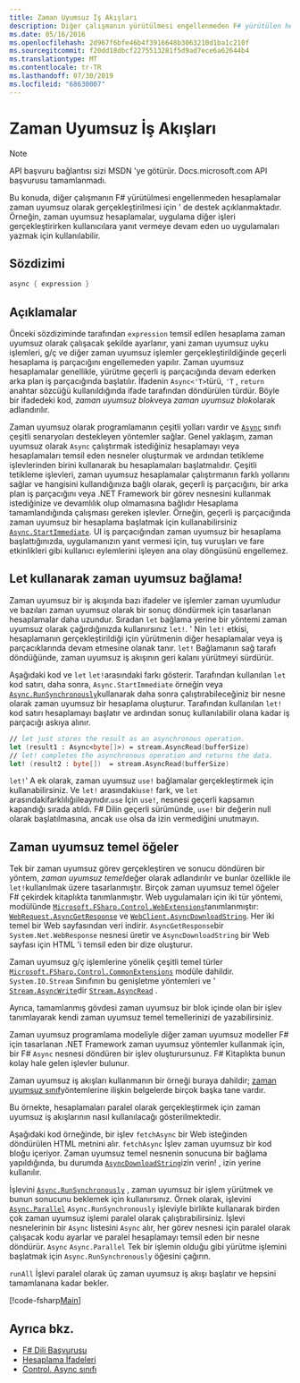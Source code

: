 ```yaml
---
title: Zaman Uyumsuz İş Akışları
description: Diğer çalışmanın yürütülmesi engellenmeden F# yürütülen hesaplamaları zaman uyumsuz olarak gerçekleştirmeye yönelik programlama dilinde destek hakkında bilgi edinin.
ms.date: 05/16/2016
ms.openlocfilehash: 2d967f6bfe46b4f3916648b3063210d1ba1c210f
ms.sourcegitcommit: f20dd18dbcf2275513281f5d9ad7ece6a62644b4
ms.translationtype: MT
ms.contentlocale: tr-TR
ms.lasthandoff: 07/30/2019
ms.locfileid: "68630007"
---
```

# <a name="asynchronous-workflows"></a>Zaman Uyumsuz İş Akışları

> [!NOTE]
> API başvuru bağlantısı sizi MSDN 'ye götürür.  Docs.microsoft.com API başvurusu tamamlanmadı.

Bu konuda, diğer çalışmanın F# yürütülmesi engellenmeden hesaplamalar zaman uyumsuz olarak gerçekleştirilmesi için ' de destek açıklanmaktadır. Örneğin, zaman uyumsuz hesaplamalar, uygulama diğer işleri gerçekleştirirken kullanıcılara yanıt vermeye devam eden uo uygulamaları yazmak için kullanılabilir.

## <a name="syntax"></a>Sözdizimi

```fsharp
async { expression }
```

## <a name="remarks"></a>Açıklamalar

Önceki sözdiziminde tarafından `expression` temsil edilen hesaplama zaman uyumsuz olarak çalışacak şekilde ayarlanır, yani zaman uyumsuz uyku işlemleri, g/ç ve diğer zaman uyumsuz işlemler gerçekleştirildiğinde geçerli hesaplama iş parçacığını engellemeden yapılır. Zaman uyumsuz hesaplamalar genellikle, yürütme geçerli iş parçacığında devam ederken arka plan iş parçacığında başlatılır. İfadenin `Async<'T>`türü, `'T` , `return` anahtar sözcüğü kullanıldığında ifade tarafından döndürülen türdür. Böyle bir ifadedeki kod, *zaman uyumsuz blok*veya *zaman uyumsuz blok*olarak adlandırılır.

Zaman uyumsuz olarak programlamanın çeşitli yolları vardır ve [`Async`](https://msdn.microsoft.com/library/03eb4d12-a01a-4565-a077-5e83f17cf6f7) sınıfı çeşitli senaryoları destekleyen yöntemler sağlar. Genel yaklaşım, zaman uyumsuz olarak `Async` çalıştırmak istediğiniz hesaplamayı veya hesaplamaları temsil eden nesneler oluşturmak ve ardından tetikleme işlevlerinden birini kullanarak bu hesaplamaları başlatmalıdır. Çeşitli tetikleme işlevleri, zaman uyumsuz hesaplamalar çalıştırmanın farklı yollarını sağlar ve hangisini kullandığınıza bağlı olarak, geçerli iş parçacığını, bir arka plan iş parçacığını veya .NET Framework bir görev nesnesini kullanmak istediğinize ve devamlılık olup olmamasına bağlıdır Hesaplama tamamlandığında çalışması gereken işlevler. Örneğin, geçerli iş parçacığında zaman uyumsuz bir hesaplama başlatmak için kullanabilirsiniz [`Async.StartImmediate`](https://msdn.microsoft.com/library/2f71d1cc-187f-48cf-ac66-e7fda41c46e3). UI iş parçacığından zaman uyumsuz bir hesaplama başlattığınızda, uygulamanızın yanıt vermesi için, tuş vuruşları ve fare etkinlikleri gibi kullanıcı eylemlerini işleyen ana olay döngüsünü engellemez.

## <a name="asynchronous-binding-by-using-let"></a>Let kullanarak zaman uyumsuz bağlama!

Zaman uyumsuz bir iş akışında bazı ifadeler ve işlemler zaman uyumludur ve bazıları zaman uyumsuz olarak bir sonuç döndürmek için tasarlanan hesaplamalar daha uzundur. Sıradan `let` bağlama yerine bir yöntemi zaman uyumsuz olarak çağırdığınızda kullanırsınız `let!`. ' Nin `let!` etkisi, hesaplamanın gerçekleştirildiği için yürütmenin diğer hesaplamalar veya iş parçacıklarında devam etmesine olanak tanır. `let!` Bağlamanın sağ tarafı döndüğünde, zaman uyumsuz iş akışının geri kalanı yürütmeyi sürdürür.

Aşağıdaki kod ve `let` `let!`arasındaki farkı gösterir. Tarafından kullanılan `let` kod satırı, daha sonra, `Async.StartImmediate` örneğin veya [`Async.RunSynchronously`](https://msdn.microsoft.com/library/0a6663a9-50f2-4d38-8bf3-cefd1a51fd6b)kullanarak daha sonra çalıştırabileceğiniz bir nesne olarak zaman uyumsuz bir hesaplama oluşturur. Tarafından kullanılan `let!` kod satırı hesaplamayı başlatır ve ardından sonuç kullanılabilir olana kadar iş parçacığı askıya alınır.

```fsharp
// let just stores the result as an asynchronous operation.
let (result1 : Async<byte[]>) = stream.AsyncRead(bufferSize)
// let! completes the asynchronous operation and returns the data.
let! (result2 : byte[])  = stream.AsyncRead(bufferSize)
```

`let!`' A ek olarak, zaman uyumsuz `use!` bağlamalar gerçekleştirmek için kullanabilirsiniz. Ve `let!` arasındaki`use!` fark, ve `let` arasındakifarklılığıileaynıdır.`use` İçin `use!`, nesnesi geçerli kapsamın kapandığı sırada atıldı. F# Dilin geçerli sürümünde, `use!` bir değerin null olarak başlatılmasına, ancak `use` olsa da izin vermediğini unutmayın.

## <a name="asynchronous-primitives"></a>Zaman uyumsuz temel öğeler

Tek bir zaman uyumsuz görev gerçekleştiren ve sonucu döndüren bir yöntem, *zaman uyumsuz temel*değer olarak adlandırılır ve bunlar özellikle ile `let!`kullanılmak üzere tasarlanmıştır. Birçok zaman uyumsuz temel öğeler F# çekirdek kitaplıkta tanımlanmıştır. Web uygulamaları için iki tür yöntemi, modülünde [`Microsoft.FSharp.Control.WebExtensions`](https://msdn.microsoft.com/library/95ef17bc-ee3f-44ba-8a11-c90fcf4cf003)tanımlanmıştır: [`WebRequest.AsyncGetResponse`](https://msdn.microsoft.com/library/09a60c31-e6e2-4b5c-ad23-92a86e50060c) ve [`WebClient.AsyncDownloadString`](https://msdn.microsoft.com/library/8a85a9b7-f712-4cac-a0ce-0a797f8ea32a). Her iki temel bir Web sayfasından veri indirir. `AsyncGetResponse`bir `System.Net.WebResponse` nesnesi üretir ve `AsyncDownloadString` bir Web sayfası için HTML 'i temsil eden bir dize oluşturur.

Zaman uyumsuz g/ç işlemlerine yönelik çeşitli temel türler [`Microsoft.FSharp.Control.CommonExtensions`](https://msdn.microsoft.com/library/2edb67cb-6814-4a30-849f-b6dbdd042396) modüle dahildir. `System.IO.Stream` Sınıfının bu genişletme yöntemleri ve ' [`Stream.AsyncWrite`](https://msdn.microsoft.com/library/1b0a2751-e42a-47e1-bd27-020224adc618)dir [`Stream.AsyncRead`](https://msdn.microsoft.com/library/85698aaa-bdda-47e6-abed-3730f59fda5e) .

Ayrıca, tamamlanmış gövdesi zaman uyumsuz bir blok içinde olan bir işlev tanımlayarak kendi zaman uyumsuz temel temellerinizi de yazabilirsiniz.

Zaman uyumsuz programlama modeliyle diğer zaman uyumsuz modeller F# için tasarlanan .NET Framework zaman uyumsuz yöntemler kullanmak için, bir F# `Async` nesnesi döndüren bir işlev oluşturursunuz. F# Kitaplıkta bunun kolay hale gelen işlevler bulunur.

Zaman uyumsuz iş akışları kullanmanın bir örneği buraya dahildir; [zaman uyumsuz sınıf](https://msdn.microsoft.com/library/03eb4d12-a01a-4565-a077-5e83f17cf6f7)yöntemlerine ilişkin belgelerde birçok başka tane vardır.

Bu örnekte, hesaplamaları paralel olarak gerçekleştirmek için zaman uyumsuz iş akışlarının nasıl kullanılacağı gösterilmektedir.

Aşağıdaki kod örneğinde, bir işlev `fetchAsync` bir Web isteğinden döndürülen HTML metnini alır. `fetchAsync` İşlev zaman uyumsuz bir kod bloğu içeriyor. Zaman uyumsuz temel nesnenin sonucuna bir bağlama yapıldığında, bu durumda [`AsyncDownloadString`](https://msdn.microsoft.com/library/8a85a9b7-f712-4cac-a0ce-0a797f8ea32a)izin verin! , izin yerine kullanılır.

İşlevini [`Async.RunSynchronously`](https://msdn.microsoft.com/library/0a6663a9-50f2-4d38-8bf3-cefd1a51fd6b) , zaman uyumsuz bir işlem yürütmek ve bunun sonucunu beklemek için kullanırsınız. Örnek olarak, işlevini [`Async.Parallel`](https://msdn.microsoft.com/library/aa9b0355-2d55-4858-b943-cbe428de9dc4) `Async.RunSynchronously` işleviyle birlikte kullanarak birden çok zaman uyumsuz işlemi paralel olarak çalıştırabilirsiniz. İşlevi nesnelerinin bir `Async` listesini `Async` alır, her görev nesnesi için paralel olarak çalışacak kodu ayarlar ve paralel hesaplamayı temsil eden bir nesne döndürür. `Async` `Async.Parallel` Tek bir işlemin olduğu gibi yürütme işlemini başlatmak için `Async.RunSynchronously` öğesini çağırın.

`runAll` İşlevi paralel olarak üç zaman uyumsuz iş akışı başlatır ve hepsini tamamlanana kadar bekler.

[!code-fsharp[Main](~/samples/snippets/fsharp/lang-ref-2/snippet8003.fs)]

## <a name="see-also"></a>Ayrıca bkz.

- [F# Dili Başvurusu](index.md)
- [Hesaplama İfadeleri](computation-expressions.md)
- [Control. Async sınıfı](https://msdn.microsoft.com/visualfsharpdocs/conceptual/control.async-class-%5bfsharp%5d)
